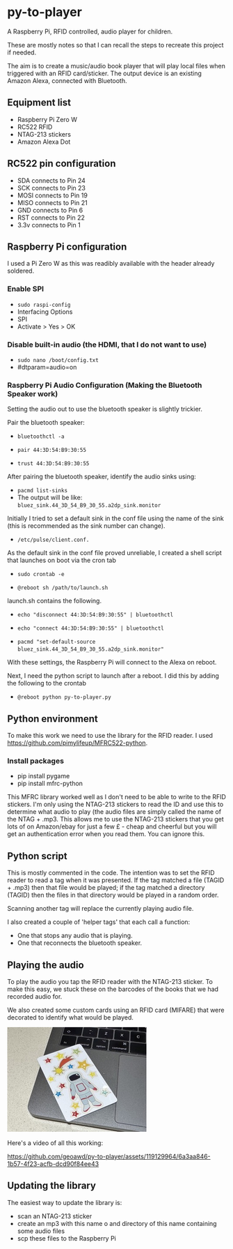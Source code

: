 # py-to-player
A Raspberry Pi, RFID controlled, audio player for children. 

These are mostly notes so that I can recall the steps to recreate this project if needed.

The aim is to create a music/audio book player that will play local files when triggered with an RFID card/sticker. The output device is an existing Amazon Alexa, connected with Bluetooth.

## Equipment list
- Raspberry Pi Zero W
- RC522 RFID
- NTAG-213 stickers
- Amazon Alexa Dot

## RC522 pin configuration
- SDA connects to Pin 24
- SCK connects to Pin 23
- MOSI connects to Pin 19
- MISO connects to Pin 21
- GND connects to Pin 6
- RST connects to Pin 22
- 3.3v connects to Pin 1

## Raspberry Pi configuration
I used a Pi Zero W as this was readibly available with the header already soldered.

### Enable SPI
- `sudo raspi-config`
- Interfacing Options
- SPI
- Activate > Yes > OK
   
### Disable built-in audio (the HDMI, that I do not want to use)
- `sudo nano /boot/config.txt`
- #dtparam=audio=on

### Raspberry Pi Audio Configuration (Making the Bluetooth Speaker work)
Setting the audio out to use the bluetooth speaker is slightly trickier. 

Pair the bluetooth speaker:

- `bluetoothctl -a`

- `pair 44:3D:54:B9:30:55`

- `trust 44:3D:54:B9:30:55`

After pairing the bluetooth speaker, identify the audio sinks using:

- `pacmd list-sinks`
- The output will be like: `bluez_sink.44_3D_54_B9_30_55.a2dp_sink.monitor`

Initially I tried to set a default sink in the conf file using the name of the sink (this is recommended as the sink number can change).

- `/etc/pulse/client.conf.`

As the default sink in the conf file proved unreliable, I created a shell script that launches on boot via the cron tab

- `sudo crontab -e`

- `@reboot sh /path/to/launch.sh`

launch.sh contains the following.

- `echo "disconnect 44:3D:54:B9:30:55" | bluetoothctl`

- `echo "connect 44:3D:54:B9:30:55" | bluetoothctl`

- `pacmd "set-default-source bluez_sink.44_3D_54_B9_30_55.a2dp_sink.monitor"`

With these settings, the Raspberry Pi will connect to the Alexa on reboot.

Next, I need the python script to launch after a reboot. I did this by adding the following to the crontab

- `@reboot python py-to-player.py`

## Python environment
To make this work we need to use the library for the RFID reader. I used https://github.com/pimylifeup/MFRC522-python. 

### Install packages
- pip install pygame
- pip install mfrc-python

This MFRC library worked well as I don't need to be able to write to the RFID stickers. I'm only using the NTAG-213 stickers to read the ID and use this to determine what audio to play (the audio files are simply called the name of the NTAG + .mp3. This allows me to use the NTAG-213 stickers that you get lots of on Amazon/ebay for just a few £ - cheap and cheerful but you will get an authentication error when you read them. You can ignore this. 

## Python script
This is mostly commented in the code. The intention was to set the RFID reader to read a tag when it was presented. If the tag matched a file (TAGID + .mp3) then that file would be played; if the tag matched a directory (TAGID) then the files in that directory would be played in a random order.

Scanning another tag will replace the currently playing audio file. 

I also created a couple of 'helper tags' that each call a function:

- One that stops any audio that is playing. 
- One that reconnects the bluetooth speaker. 

## Playing the audio
To play the audio you tap the RFID reader with the NTAG-213 sticker. To make this easy, we stuck these on the barcodes of the books that we had recorded audio for.

We also created some custom cards using an RFID card (MIFARE) that were decorated to identify what would be played.

![Custom card (That plays zoom zoom zoom, we're going to the moon](CustomCard.jpeg)

Here's a video of all this working:

https://github.com/geoawd/py-to-player/assets/119129964/6a3aa846-1b57-4f23-acfb-dcd90f84ee43

## Updating the library
The easiest way to update the library is:
- scan an NTAG-213 sticker
- create an mp3 with this name o and directory of this name containing some audio files
- scp these files to the Raspberry Pi



